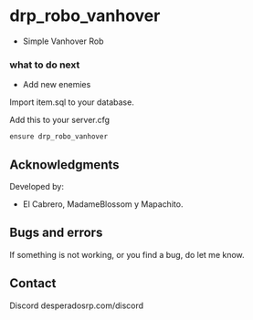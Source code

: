# drp_robo_vanhover

- Simple Vanhover Rob

### what to do next

- Add new enemies
 
Import item.sql to your database.

Add this to your server.cfg

```
ensure drp_robo_vanhover
```
 
## Acknowledgments 
 
Developed by:
 
* El Cabrero, MadameBlossom y Mapachito.
 
## Bugs and errors
 
If something is not working, or you find a bug, do let me know.
 
## Contact
Discord desperadosrp.com/discord

